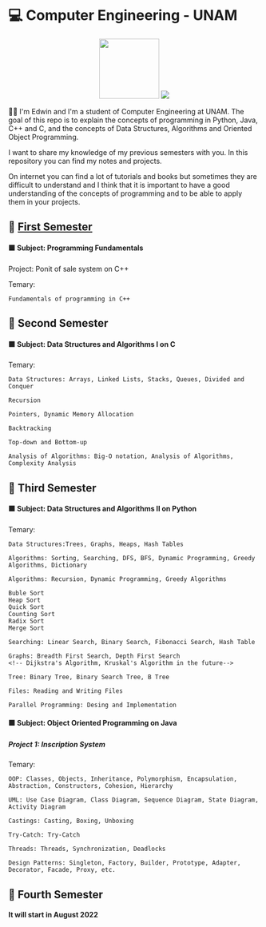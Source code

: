 # 💻 Computer Engineering - UNAM
<p align="center">
  <img src="https://user-images.githubusercontent.com/6312342/163523841-7f03e86c-1e99-4b19-9ca9-2ce06aca55a5.png" height="120px">
  <img src="https://user-images.githubusercontent.com/6312342/163523477-e9bdfbdb-d5f1-4030-a8cc-e9146e86e163.png">
</p>

👨‍💻 I'm Edwin and I'm a student of Computer Engineering at UNAM.
The goal of this repo is to explain the concepts of programming in Python, Java, C++ and C,
and the concepts of Data Structures, Algorithms and Oriented Object Programming.

I want to share my knowledge of my previous semesters with you.
In this repository you can find my notes and projects.

On internet you can find a lot of tutorials and books but sometimes they are difficult to understand and I think that it is important to
have a good understanding of the concepts of programming and to be able to apply them in your projects.


<!-- Primer semestre -->
## 🔴 [First Semester](./First%20Semester)
#### 🟩 Subject: Programming Fundamentals
Project: Ponit of sale system on C++

Temary:

    Fundamentals of programming in C++

<!-- Segundo semestre -->
## 🔴 Second Semester
#### 🟩 Subject: Data Structures and Algorithms I on C
Temary:

    Data Structures: Arrays, Linked Lists, Stacks, Queues, Divided and Conquer

    Recursion

    Pointers, Dynamic Memory Allocation

    Backtracking

    Top-down and Bottom-up

    Analysis of Algorithms: Big-O notation, Analysis of Algorithms, Complexity Analysis

## 🔴 Third Semester
#### 🟩 Subject: Data Structures and Algorithms II on Python
Temary:

    Data Structures:Trees, Graphs, Heaps, Hash Tables

    Algorithms: Sorting, Searching, DFS, BFS, Dynamic Programming, Greedy Algorithms, Dictionary

    Algorithms: Recursion, Dynamic Programming, Greedy Algorithms

    Buble Sort
    Heap Sort
    Quick Sort
    Counting Sort
    Radix Sort
    Merge Sort

    Searching: Linear Search, Binary Search, Fibonacci Search, Hash Table

    Graphs: Breadth First Search, Depth First Search
    <!-- Dijkstra's Algorithm, Kruskal's Algorithm in the future-->

    Tree: Binary Tree, Binary Search Tree, B Tree

    Files: Reading and Writing Files

    Parallel Programming: Desing and Implementation


#### 🟩 Subject: Object Oriented Programming on Java
##### Project 1: Inscription System
Temary:

    OOP: Classes, Objects, Inheritance, Polymorphism, Encapsulation, Abstraction, Constructors, Cohesion, Hierarchy

    UML: Use Case Diagram, Class Diagram, Sequence Diagram, State Diagram, Activity Diagram

    Castings: Casting, Boxing, Unboxing

    Try-Catch: Try-Catch

    Threads: Threads, Synchronization, Deadlocks

    Design Patterns: Singleton, Factory, Builder, Prototype, Adapter, Decorator, Facade, Proxy, etc.


## 🔴 Fourth Semester
#### It will start in August 2022
